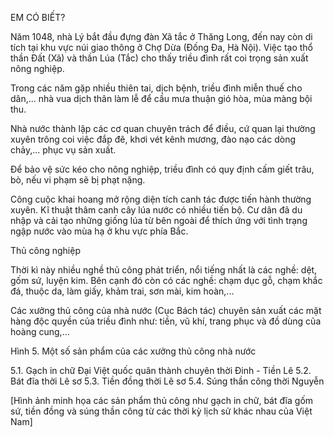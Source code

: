 EM CÓ BIẾT?

Năm 1048, nhà Lý bắt đầu đựng đàn Xã tắc ở Thăng Long, đến nay còn di tích tại khu vực núi giao thông ở Chợ Dừa (Đống Đa, Hà Nội). Việc tạo thổ thần Đất (Xã) và thần Lúa (Tắc) cho thấy triều đình rất coi trọng sản xuất nông nghiệp.

Trong các năm gặp nhiều thiên tai, dịch bệnh, triều đình miễn thuế cho dân,... nhà vua dịch thân làm lễ để cầu mưa thuận gió hòa, mùa màng bội thu.

Nhà nước thành lập các cơ quan chuyên trách để điều, cứ quan lại thường xuyên trông coi việc đắp đê, khơi vét kênh mương, đào nạo các dòng chảy,... phục vụ sản xuất.

Để bảo vệ sức kéo cho nông nghiệp, triều đình có quy định cấm giết trâu, bò, nếu vi phạm sẽ bị phạt nặng.

Công cuộc khai hoang mở rộng diện tích canh tác được tiến hành thường xuyên. Kĩ thuật thâm canh cây lúa nước có nhiều tiến bộ. Cư dân đã du nhập và cải tạo những giống lúa từ bên ngoài để thích ứng với tình trạng ngập nước vào mùa hạ ở khu vực phía Bắc.

Thủ công nghiệp

Thời kì này nhiều nghề thủ công phát triển, nổi tiếng nhất là các nghề: dệt, gốm sứ, luyện kim. Bên cạnh đó còn có các nghề: chạm dục gỗ, chạm khắc đá, thuộc da, làm giấy, khảm trai, sơn mài, kim hoàn,...

Các xưởng thủ công của nhà nước (Cục Bách tác) chuyên sản xuất các mặt hàng độc quyền của triều đình như: tiền, vũ khí, trang phục và đồ dùng của hoàng cung,...

Hình 5. Một số sản phẩm của các xưởng thủ công nhà nước

5.1. Gạch in chữ Đại Việt quốc quân thành chuyên thời Đinh - Tiền Lê
5.2. Bát đĩa thời Lê sơ
5.3. Tiền đồng thời Lê sơ
5.4. Súng thần công thời Nguyễn

[Hình ảnh minh họa các sản phẩm thủ công như gạch in chữ, bát đĩa gốm sứ, tiền đồng và súng thần công từ các thời kỳ lịch sử khác nhau của Việt Nam]